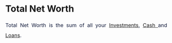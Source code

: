 # Total Net Worth

<p style="margin-left: 0in; font-size: 15px; font-family: margin-bottom: 8pt; line-height: 200%; text-align: justify;"><span style="font-size: 16px; line-height: 200%; color: rgb(19, 28, 60);">Total Net Worth is the sum of all your <a href="https://support.exirio.com/en/support/solutions/articles/80000253643">Investments</a>, <a href="https://support.exirio.com/en/support/solutions/articles/80000369010">Cash&nbsp;</a>and <a href="https://support.exirio.com/en/support/solutions/articles/80000369029">Loans</a>. </span></p>